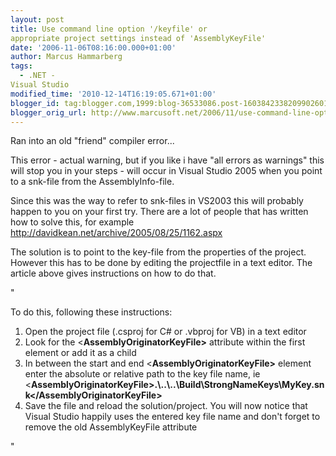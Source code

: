 ```yaml
---
layout: post
title: Use command line option '/keyfile' or
appropriate project settings instead of 'AssemblyKeyFile'
date: '2006-11-06T08:16:00.000+01:00'
author: Marcus Hammarberg
tags:
  - .NET -
Visual Studio
modified_time: '2010-12-14T16:19:05.671+01:00'
blogger_id: tag:blogger.com,1999:blog-36533086.post-1603842338209902601
blogger_orig_url: http://www.marcusoft.net/2006/11/use-command-line-option-keyfile-or.html
---
```


Ran into an old "friend" compiler error...

This error - actual warning, but if you like i have "all errors as
warnings" this will stop you in your steps - will occur in Visual Studio
2005 when you point to a snk-file from the AssemblyInfo-file.

Since this was the way to refer to snk-files in VS2003 this will
probably happen to you on your first try. There are a lot of people that
has written how to solve this, for example
<http://davidkean.net/archive/2005/08/25/1162.aspx>

The solution is to point to the key-file from the properties of the
project. However this has to be done by editing the projectfile in a
text editor. The article above gives instructions on how to do that.

"

To do this, following these instructions:

1.  Open the project file (.csproj for C# or .vbproj for VB) in a text
    editor
2.  Look for the \<**AssemblyOriginatorKeyFile\>** attribute within the
    first element or add it as a child
3.  In between the start and end \<**AssemblyOriginatorKeyFile\>**
    element enter the absolute or relative path to the key file name, ie
    \<**AssemblyOriginatorKeyFile\><span
    class="cb1">.\\..\\..\Build\StrongNameKeys\MyKey.snk\</AssemblyOriginatorKeyFile\>**
4.  Save the file and reload the solution/project. You will now notice
    that Visual Studio happily uses the entered key file name and don't
    forget to remove the old AssemblyKeyFile attribute

"

